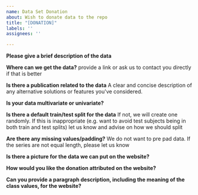 ```yaml
---
name: Data Set Donation
about: Wish to donate data to the repo
title: "[DONATION]"
labels: ''
assignees: ''

---
```


**Please give a brief description of the data**

**Where can we get the data?**
provide a link or ask us to contact you directly if that is better

**Is there a publication related to the data**
A clear and concise description of any alternative solutions or features you've considered.

**Is your data multivariate or univariate?**

**Is there a default train/test split for the data**
If not, we will create one randomly. If this is inappropriate (e.g. want to avoid test subjects being in both train and test splits) let us know and advise on how we should split

**Are there any missing values/padding?**
We do not want to pre pad data. If the series are not equal length, please let us know

**Is there a picture for the data we can put on the website?**

**How would you like the donation attributed on the website?**

**Can you provide a paragraph description, including the meaning of the class values, for the website?**
